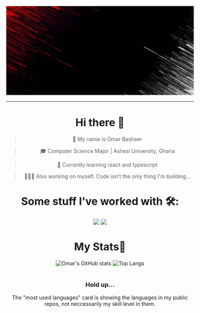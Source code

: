 <img src="img/pxfuel (8).jpg" />

---

<div align="center"> 

# Hi there 👋

> 🙂 My name is Omar Basheer

> 🎓 Computer Science Major | Ashesi University, Ghana

> 🌱 Currently learning react and typescript

> 🧘🏽‍♂️ Also working on myself. Code isn't the only thing I'm building...


##

# Some stuff I've worked with 🛠️:

<img src="https://skillicons.dev/icons?i=java,dart,flutter,firebase,python,django,git,github,php,mysql&perline=10" />
<img src="https://skillicons.dev/icons?i=react,js,ts,md,mysql,php,html,css&perline=8" />
<!-- <img src="https://skillicons.dev/icons?i=react"/>&nbsp;&nbsp;&nbsp;&nbsp;&nbsp;&nbsp;&nbsp;&nbsp;
<img src="https://skillicons.dev/icons?i=django"/>&nbsp;&nbsp;&nbsp;&nbsp;&nbsp;&nbsp;&nbsp;&nbsp;
<img src="https://skillicons.dev/icons?i=python"/>&nbsp;&nbsp;&nbsp;&nbsp;&nbsp;&nbsp;&nbsp;&nbsp;
<img src="https://skillicons.dev/icons?i=java"/>&nbsp;&nbsp;&nbsp;&nbsp;&nbsp;&nbsp;&nbsp;&nbsp;
<img src="https://skillicons.dev/icons?i=php"/>&nbsp;&nbsp;&nbsp;&nbsp;&nbsp;&nbsp;&nbsp;&nbsp;&nbsp;
<img src="https://skillicons.dev/icons?i=mysql"/>&nbsp;&nbsp;&nbsp;&nbsp;&nbsp;&nbsp;&nbsp;&nbsp;&nbsp;
<img src="https://skillicons.dev/icons?i=html"/>&nbsp;&nbsp;&nbsp;&nbsp;&nbsp;&nbsp;&nbsp;&nbsp;&nbsp;
<img src="https://skillicons.dev/icons?i=css"/>&nbsp;&nbsp;&nbsp;&nbsp;&nbsp;&nbsp;&nbsp;&nbsp;&nbsp;
<img src="https://skillicons.dev/icons?i=js"/>&nbsp;&nbsp;&nbsp;&nbsp;&nbsp;&nbsp;&nbsp;&nbsp;
<img src="https://skillicons.dev/icons?i=ts"/>&nbsp;&nbsp;&nbsp;&nbsp;&nbsp;&nbsp;&nbsp;&nbsp;
<img src="https://skillicons.dev/icons?i=flutter"/>&nbsp;&nbsp;&nbsp;&nbsp;&nbsp;&nbsp;&nbsp;&nbsp;&nbsp;
<img src="https://skillicons.dev/icons?i=git"/>&nbsp;&nbsp;&nbsp;&nbsp;&nbsp;&nbsp;&nbsp;&nbsp;&nbsp; -->

##

# My Stats😬



<img alt="Omar's GitHub stats" width="406" src="https://github-readme-stats.vercel.app/api?username=omar-basheer&custom_title=Github+Stats&bg_color=00000000&hide_border=true&show_icons=true&text_color=bcb28d&title_color=e03c8a&icon_color=00AEFF">
<img alt="Top Langs" width="350" src="https://github-readme-stats.vercel.app/api/top-langs/?username=omar-basheer&layout=compact&hide_border=true&bg_color=00000000&text_color=bcb28d&custom_title=Top+Languages&title_color=e03c8a">

<!-- <img alt="Top Langs" width="350" src="https://github-readme-streak-stats.vercel.app/api/?username=omar-basheer&layout=compact&hide_border=true&bg_color=00000000&text_color=bcb28d&custom_title=Top+Languages&title_color=e03c8a"> -->

<!-- [![GitHub Streak](https://github-readme-streak-stats.herokuapp.com/?user=omar-basheer&theme=bear)](https://git.io/streak-stats)
[![Omar Basheer's Github Stats](https://github-readme-stats.vercel.app/api?username=omar-basheer&show_icons=true&theme=bear)](https://github.com/omar-basheer/github-readme-stats)
[![Top Langs](https://github-readme-stats.vercel.app/api/top-langs/?username=omar-basheer&layout=compact&theme=bear)](https://github.com/omar-basheer/github-readme-stats) -->

<!-- [![Leetcode Stats](https://leetcard.jacoblin.cool/omar-basheer?theme=dark)](https://leetcode.com/omar-basheer/) -->

#

### Hold up...

The "most used languages" card is showing the languages in my public repos, not neccessarily my skill level in them.


</div>